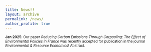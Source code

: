 ```yaml
---
title: News!!
layout: archive
permalink: /news/
author_profile: true
---
```


<span style="font-size: 0.8em;"> **Jan 2025**: Our paper *Reducing Carbon Emissions Through Carpooling: The Effect of Environmental Policies in France* was recently accepted for publication in the journal <a href="https://link.springer.com/journal/10640" title="ERE" style="text-decoration: none;">*Environmental & Resource Economics*</a>! <a href="https://isacolave.github.io/research/" title="reserach" style="text-decoration: none;">Abstract</a>. </span>
